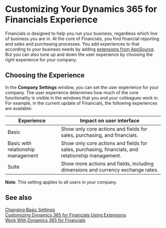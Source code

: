 <properties
	pageTitle="Customizing Your Dynamics 365 for Financials Experience| Financials"
    description="Learn what the user experience tiers mean for you in Dynamics 365 for Financials"
	services="project-madeira"
	documentationCenter=""
	authors="edupont04"/>
<tags
    ms.service="project-madeira"
    ms.topic="article"
    ms.devlang="na"
    ms.tgt_pltfrm="na"
    ms.workload="na"
    ms.date="09/23/2016"
    ms.author="edupont04" />

# Customizing Your Dynamics 365 for Financials Experience
Financials is designed to help you run your business, regardless which line of business you are in. At the core of Financials, you find financial reporting and sales and purchasing processes. You add experiences to that according to your business needs by adding [extensions from AppSource](ui-extensions.md). But you can also tune up and down the user experience by choosing the right experience for your company.

## Choosing the Experience
In the **Company Settings** window, you can set the user experience for your company. The user experience determines how much of the core functionality is visible in the windows that you and your colleagues work in. For example, in the current update of Financials, the following experiences are available:

| Experience                    | Impact on user interface |
|-------------------------------|--------------------------|
|Basic | Show only core actions and fields for sales, purchasing, and financials.|
|Basic with relationship management| Show only core actions and fields for sales, purchasing, financials, and relationship management.|
|Suite |Show more actions and fields, including dimensions and currency exchange rates.|

**Note**: This setting applies to all users in your company.


## See also
[Changing Basic Settings](ui-change-basic-settings.md)  
[Customizing Dynamics 365 for Financials Using Extensions](ui-extensions.md)  
[Work With Dynamics 365 for Financials](ui-work-product.md)  
